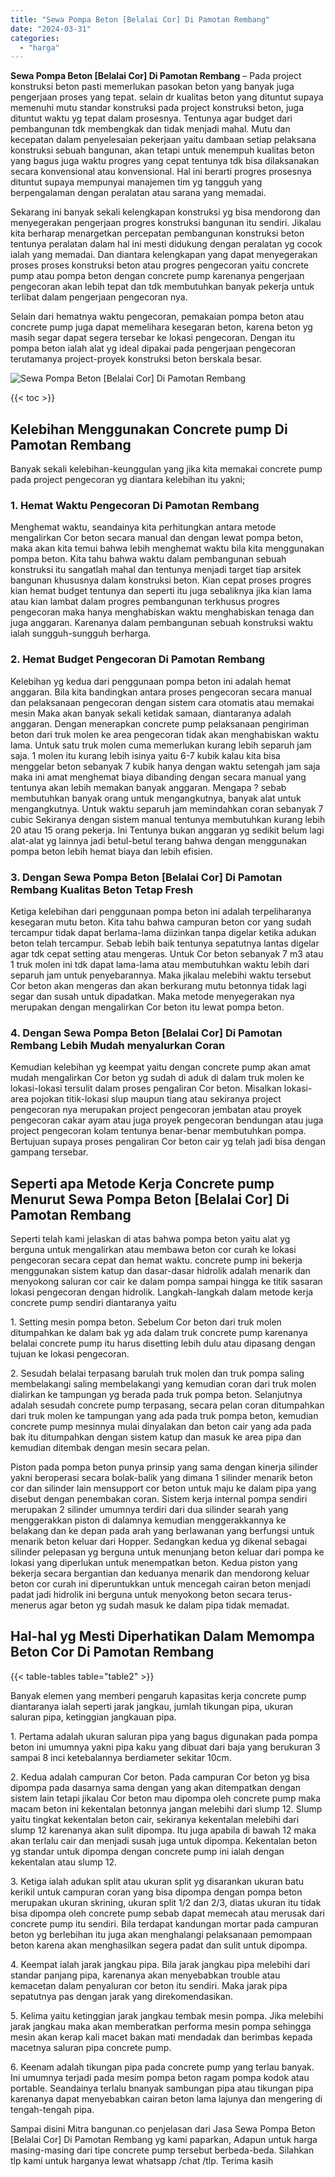 ```yaml
---
title: "Sewa Pompa Beton [Belalai Cor] Di Pamotan Rembang"
date: "2024-03-31"
categories: 
  - "harga"
---
```


**Sewa Pompa Beton \[Belalai Cor\] Di Pamotan Rembang** – Pada project konstruksi beton pasti memerlukan pasokan beton yang banyak juga pengerjaan proses yang tepat. selain dr kualitas beton yang dituntut supaya memenuhi mutu standar konstruksi pada project konstruksi beton, juga dituntut waktu yg tepat dalam prosesnya. Tentunya agar budget dari pembangunan tdk membengkak dan tidak menjadi mahal. Mutu dan kecepatan dalam penyelesaian pekerjaan yaitu dambaan setiap pelaksana konstruksi sebuah bangunan, akan tetapi untuk menempuh kualitas beton yang bagus juga waktu progres yang cepat tentunya tdk bisa dilaksanakan secara konvensional atau konvensional. Hal ini berarti progres prosesnya dituntut supaya mempunyai manajemen tim yg tangguh yang berpengalaman dengan peralatan atau sarana yang memadai.

Sekarang ini banyak sekali kelengkapan konstruksi yg bisa mendorong dan menyegerakan pengerjaan progres konstruksi bangunan itu sendiri. Jikalau kita berharap menargetkan percepatan pembangunan konstruksi beton tentunya peralatan dalam hal ini mesti didukung dengan peralatan yg cocok ialah yang memadai. Dan diantara kelengkapan yang dapat menyegerakan proses proses konstruksi beton atau progres pengecoran yaitu concrete pump atau pompa beton dengan concrete pump karenanya pengerjaan pengecoran akan lebih tepat dan tdk membutuhkan banyak pekerja untuk terlibat dalam pengerjaan pengecoran nya.

Selain dari hematnya waktu pengecoran, pemakaian pompa beton atau concrete pump juga dapat memelihara kesegaran beton, karena beton yg masih segar dapat segera tersebar ke lokasi pengecoran. Dengan itu pompa beton ialah alat yg ideal dipakai pada pengerjaan pengecoran terutamanya project-proyek konstruksi beton berskala besar.

![Sewa Pompa Beton [Belalai Cor] Di Pamotan Rembang](/images/sewa-concrete-pump-40.png)

{{< toc >}}

## Kelebihan Menggunakan Concrete pump Di Pamotan Rembang

Banyak sekali kelebihan-keunggulan yang jika kita memakai concrete pump pada project pengecoran yg diantara kelebihan itu yakni;

### 1\. Hemat Waktu Pengecoran Di Pamotan Rembang

Menghemat waktu, seandainya kita perhitungkan antara metode mengalirkan Cor beton secara manual dan dengan lewat pompa beton, maka akan kita temui bahwa lebih menghemat waktu bila kita menggunakan pompa beton. Kita tahu bahwa waktu dalam pembangunan sebuah konstruksi itu sangatlah mahal dan tentunya menjadi target tiap arsitek bangunan khususnya dalam konstruksi beton. Kian cepat proses progres kian hemat budget tentunya dan seperti itu juga sebaliknya jika kian lama atau kian lambat dalam progres pembangunan terkhusus progres pengecoran maka hanya menghabiskan waktu menghabiskan tenaga dan juga anggaran. Karenanya dalam pembangunan sebuah konstruksi waktu ialah sungguh-sungguh berharga.

### 2\. Hemat Budget Pengecoran Di Pamotan Rembang

Kelebihan yg kedua dari penggunaan pompa beton ini adalah hemat anggaran. Bila kita bandingkan antara proses pengecoran secara manual dan pelaksanaan pengecoran dengan sistem cara otomatis atau memakai mesin Maka akan banyak sekali ketidak samaan, diantaranya adalah anggaran. Dengan menerapkan concrete pump pelaksanaan pengiriman beton dari truk molen ke area pengecoran tidak akan menghabiskan waktu lama. Untuk satu truk molen cuma memerlukan kurang lebih separuh jam saja. 1 molen itu kurang lebih isinya yaitu 6-7 kubik kalau kita bisa menggelar beton sebanyak 7 kubik hanya dengan waktu setengah jam saja maka ini amat menghemat biaya dibanding dengan secara manual yang tentunya akan lebih memakan banyak anggaran. Mengapa ? sebab membutuhkan banyak orang untuk mengangkutnya, banyak alat untuk mengangkutnya. Untuk waktu separuh jam memindahkan coran sebanyak 7 cubic Sekiranya dengan sistem manual tentunya membutuhkan kurang lebih 20 atau 15 orang pekerja. Ini Tentunya bukan anggaran yg sedikit belum lagi alat-alat yg lainnya jadi betul-betul terang bahwa dengan menggunakan pompa beton lebih hemat biaya dan lebih efisien.

### 3\. Dengan Sewa Pompa Beton \[Belalai Cor\] Di Pamotan Rembang Kualitas Beton Tetap Fresh

Ketiga kelebihan dari penggunaan pompa beton ini adalah terpeliharanya kesegaran mutu beton. Kita tahu bahwa campuran beton cor yang sudah tercampur tidak dapat berlama-lama diizinkan tanpa digelar ketika adukan beton telah tercampur. Sebab lebih baik tentunya sepatutnya lantas digelar agar tdk cepat setting atau mengeras. Untuk Cor beton sebanyak 7 m3 atau 1 truk molen ini tdk dapat lama-lama atau membutuhkan waktu lebih dari separuh jam untuk penyebarannya. Maka jikalau melebihi waktu tersebut Cor beton akan mengeras dan akan berkurang mutu betonnya tidak lagi segar dan susah untuk dipadatkan. Maka metode menyegerakan nya merupakan dengan mengalirkan Cor beton itu lewat pompa beton.

### 4\. Dengan Sewa Pompa Beton \[Belalai Cor\] Di Pamotan Rembang Lebih Mudah menyalurkan Coran

Kemudian kelebihan yg keempat yaitu dengan concrete pump akan amat mudah mengalirkan Cor beton yg sudah di aduk di dalam truk molen ke lokasi-lokasi tersulit dalam proses pengaliran Cor beton. Misalkan lokasi-area pojokan titik-lokasi slup maupun tiang atau sekiranya project pengecoran nya merupakan project pengecoran jembatan atau proyek pengecoran cakar ayam atau juga proyek pengecoran bendungan atau juga project pengecoran kolam tentunya benar-benar membutuhkan pompa. Bertujuan supaya proses pengaliran Cor beton cair yg telah jadi bisa dengan gampang tersebar.

## Seperti apa Metode Kerja Concrete pump Menurut Sewa Pompa Beton \[Belalai Cor\] Di Pamotan Rembang

Seperti telah kami jelaskan di atas bahwa pompa beton yaitu alat yg berguna untuk mengalirkan atau membawa beton cor curah ke lokasi pengecoran secara cepat dan hemat waktu. concrete pump ini bekerja menggunakan sistem katup dan dasar-dasar hidrolik adalah menarik dan menyokong saluran cor cair ke dalam pompa sampai hingga ke titik sasaran lokasi pengecoran dengan hidrolik. Langkah-langkah dalam metode kerja concrete pump sendiri diantaranya yaitu

1\. Setting mesin pompa beton. Sebelum Cor beton dari truk molen ditumpahkan ke dalam bak yg ada dalam truk concrete pump karenanya belalai concrete pump itu harus disetting lebih dulu atau dipasang dengan tujuan ke lokasi pengecoran.

2\. Sesudah belalai terpasang barulah truk molen dan truk pompa saling membelakangi saling membelakangi yang kemudian coran dari truk molen dialirkan ke tampungan yg berada pada truk pompa beton. Selanjutnya adalah sesudah concrete pump terpasang, secara pelan coran ditumpahkan dari truk molen ke tampungan yang ada pada truk pompa beton, kemudian concrete pump mesinnya mulai dinyalakan dan beton cair yang ada pada bak itu ditumpahkan dengan sistem katup dan masuk ke area pipa dan kemudian ditembak dengan mesin secara pelan.

Piston pada pompa beton punya prinsip yang sama dengan kinerja silinder yakni beroperasi secara bolak-balik yang dimana 1 silinder menarik beton cor dan silinder lain mensupport cor beton untuk maju ke dalam pipa yang disebut dengan penembakan coran. Sistem kerja internal pompa sendiri merupakan 2 silinder umumnya terdiri dari dua silinder searah yang menggerakkan piston di dalamnya kemudian menggerakkannya ke belakang dan ke depan pada arah yang berlawanan yang berfungsi untuk menarik beton keluar dari Hopper. Sedangkan kedua yg dikenal sebagai silinder pelepasan yg berguna untuk menunjang beton keluar dari pompa ke lokasi yang diperlukan untuk menempatkan beton. Kedua piston yang bekerja secara bergantian dan keduanya menarik dan mendorong keluar beton cor curah ini diperuntukkan untuk mencegah cairan beton menjadi padat jadi hidrolik ini berguna untuk menyokong beton secara terus-menerus agar beton yg sudah masuk ke dalam pipa tidak memadat.

## Hal-hal yg Mesti Diperhatikan Dalam Memompa Beton Cor Di Pamotan Rembang

{{< table-tables table="table2" >}}

Banyak elemen yang memberi pengaruh kapasitas kerja concrete pump diantaranya ialah seperti jarak jangkau, jumlah tikungan pipa, ukuran saluran pipa, ketinggian jangkauan pipa.

1\. Pertama adalah ukuran saluran pipa yang bagus digunakan pada pompa beton ini umumnya yakni pipa kaku yang dibuat dari baja yang berukuran 3 sampai 8 inci ketebalannya berdiameter sekitar 10cm.

2\. Kedua adalah campuran Cor beton. Pada campuran Cor beton yg bisa dipompa pada dasarnya sama dengan yang akan ditempatkan dengan sistem lain tetapi jikalau Cor beton mau dipompa oleh concrete pump maka macam beton ini kekentalan betonnya jangan melebihi dari slump 12. Slump yaitu tingkat kekentalan beton cair, sekiranya kekentalan melebihi dari slump 12 karenanya akan sulit dipompa. Itu juga apabila di bawah 12 maka akan terlalu cair dan menjadi susah juga untuk dipompa. Kekentalan beton yg standar untuk dipompa dengan concrete pump ini ialah dengan kekentalan atau slump 12.

3\. Ketiga ialah adukan split atau ukuran split yg disarankan ukuran batu kerikil untuk campuran coran yang bisa dipompa dengan pompa beton merupakan ukuran skrining, ukuran split 1/2 dan 2/3, diatas ukuran itu tidak bisa dipompa oleh concrete pump sebab dapat memecah atau merusak dari concrete pump itu sendiri. Bila terdapat kandungan mortar pada campuran beton yg berlebihan itu juga akan menghalangi pelaksanaan pemompaan beton karena akan menghasilkan segera padat dan sulit untuk dipompa.

4\. Keempat ialah jarak jangkau pipa. Bila jarak jangkau pipa melebihi dari standar panjang pipa, karenanya akan menyebabkan trouble atau kemacetan dalam penyaluran cor beton itu sendiri. Maka jarak pipa sepatutnya pas dengan jarak yang direkomendasikan.

5\. Kelima yaitu ketinggian jarak jangkau tembak mesin pompa. Jika melebihi jarak jangkau maka akan memberatkan performa mesin pompa sehingga mesin akan kerap kali macet bakan mati mendadak dan berimbas kepada macetnya saluran pipa concrete pump.

6\. Keenam adalah tikungan pipa pada concrete pump yang terlau banyak. Ini umumnya terjadi pada mesim pompa beton ragam pompa kodok atau portable. Seandainya terlalu bnanyak sambungan pipa atau tikungan pipa karenanya dapat menyebabkan cairan beton lama lajunya dan mengering di tengah-tengah pipa.

Sampai disini Mitra bangunan.co penjelasan dari Jasa Sewa Pompa Beton \[Belalai Cor\] Di Pamotan Rembang yg kami paparkan, Adapun untuk harga masing-masing dari tipe concrete pump tersebut berbeda-beda. Silahkan tlp kami untuk harganya lewat whatsapp /chat /tlp. Terima kasih
